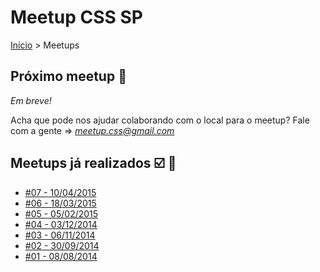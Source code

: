 Meetup CSS SP
======

[Início](../README.md) > Meetups

## Próximo meetup :calendar:

*Em breve!*

Acha que pode nos ajudar colaborando com o local para o meetup? Fale com a gente => *meetup.css@gmail.com*

## Meetups já realizados :ballot_box_with_check: :facepunch:

* [#07 - 10/04/2015](meetups/07.md)
* [#06 - 18/03/2015](meetups/06.md)
* [#05 - 05/02/2015](meetups/05.md)
* [#04 - 03/12/2014](meetups/04.md)
* [#03 - 06/11/2014](meetups/03.md)
* [#02 - 30/09/2014](meetups/02.md)
* [#01 - 08/08/2014](meetups/01.md)
